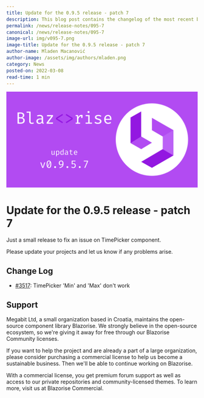 ```yaml
---
title: Update for the 0.9.5 release - patch 7
description: This blog post contains the changelog of the most recent bug fixes included in the Blazorise v0.9.5.7 release.
permalink: /news/release-notes/095-7
canonical: /news/release-notes/095-7
image-url: img/v095-7.png
image-title: Update for the 0.9.5 release - patch 7
author-name: Mladen Macanović
author-image: /assets/img/authors/mladen.png
category: News
posted-on: 2022-03-08
read-time: 1 min
---
```


![Update for the 0.9.5 release - patch 7](img/v095-7.png)

# Update for the 0.9.5 release - patch 7

Just a small release to fix an issue on TimePicker component.

Please update your projects and let us know if any problems arise.

## Change Log

- [#3517](https://github.com/Megabit/Blazorise/issues/3517): TimePicker 'Min' and 'Max' don't work

## Support

Megabit Ltd, a small organization based in Croatia, maintains the open-source component library Blazorise. We strongly believe in the open-source ecosystem, so we're giving it away for free through our Blazorise Community licenses.

If you want to help the project and are already a part of a large organization, please consider purchasing a commercial license to help us become a sustainable business. Then we'll be able to continue working on Blazorise.

With a commercial license, you get premium forum support as well as access to our private repositories and community-licensed themes. To learn more, visit us at Blazorise Commercial.

